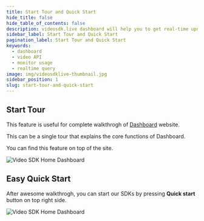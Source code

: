 ```yaml
---
title: Start Tour and Quick Start
hide_title: false
hide_table_of_contents: false
description: videosdk.live dashboard will help you to get real-time updates of all the meetings, live streams and videos. It will also help you to monitor services.
sidebar_label: Start Tour and Quick Start
pagination_label: Start Tour and Quick Start
keywords:
  - dashboard
  - video API
  - monitor usage
  - realtime query
image: img/videosdklive-thumbnail.jpg
sidebar_position: 1
slug: start-tour-and-quick-start
---
```


## Start Tour

This feature is useful for complete walkthrogh of [Dashboard](https://app.videosdk.live/) website.

This can be a single tour that explains the core functions of Dashboard.

You can find this feature on top of the site.

![Video SDK Home Dashboard](/img/dashboard/start-tour.png)

## Easy Quick Start

After awesome walkthrogh, you can start our SDKs by pressing **Quick start** button on top right side.

![Video SDK Home Dashboard](/img/dashboard/quick-start.png)
